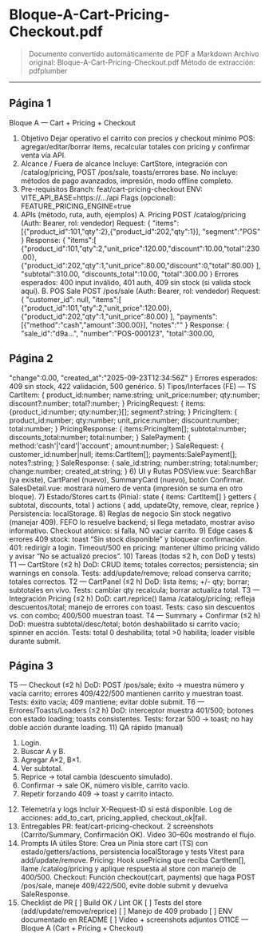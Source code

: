# Bloque-A-Cart-Pricing-Checkout.pdf

> Documento convertido automáticamente de PDF a Markdown
> Archivo original: Bloque-A-Cart-Pricing-Checkout.pdf
> Método de extracción: pdfplumber

---


## Página 1

Bloque A — Cart + Pricing + Checkout
1) Objetivo
Dejar operativo el carrito con precios y checkout mínimo POS: agregar/editar/borrar ítems,
recalcular totales con pricing y confirmar venta vía API.
2) Alcance / Fuera de alcance
Incluye: CartStore, integración con /catalog/pricing, POST /pos/sale, toasts/errores base.
No incluye: métodos de pago avanzados, impresión, modo offline completo.
3) Pre-requisitos
Branch: feat/cart-pricing-checkout
ENV: VITE_API_BASE=https://…/api
Flags (opcional): FEATURE_PRICING_ENGINE=true
4) APIs (método, ruta, auth, ejemplos)
A. Pricing
POST /catalog/pricing (Auth: Bearer, rol: vendedor)
Request:
{
"items":[{"product_id":101,"qty":2},{"product_id":202,"qty":1}],
"segment":"POS"
}
Response:
{
"items":[
{"product_id":101,"qty":2,"unit_price":120.00,"discount":10.00,"total":230.00},
{"product_id":202,"qty":1,"unit_price":80.00,"discount":0,"total":80.00}
],
"subtotal":310.00,
"discounts_total":10.00,
"total":300.00
}
Errores esperados: 400 input inválido, 401 auth, 409 sin stock (si valida stock aquí).
B. POS Sale
POST /pos/sale (Auth: Bearer, rol: vendedor)
Request:
{
"customer_id": null,
"items":[
{"product_id":101,"qty":2,"unit_price":120.00},
{"product_id":202,"qty":1,"unit_price":80.00}
],
"payments":[{"method":"cash","amount":300.00}],
"notes":""
}
Response:
{
"sale_id":"d9a…",
"number":"POS-000123",
"total":300.00,

## Página 2

"change":0.00,
"created_at":"2025-09-23T12:34:56Z"
}
Errores esperados: 409 sin stock, 422 validación, 500 genérico.
5) Tipos/Interfaces (FE) — TS
CartItem: { product_id:number; name:string; unit_price:number; qty:number; discount?:number;
total?:number; }
PricingRequest: { items:{product_id:number; qty:number;}[]; segment?:string; }
PricingItem: { product_id:number; qty:number; unit_price:number; discount:number; total:number; }
PricingResponse: { items:PricingItem[]; subtotal:number; discounts_total:number; total:number; }
SalePayment: { method:'cash'|'card'|'account'; amount:number; }
SaleRequest: { customer_id:number|null; items:CartItem[]; payments:SalePayment[]; notes?:string; }
SaleResponse: { sale_id:string; number:string; total:number; change:number; created_at:string; }
6) UI y Rutas
POSView.vue: SearchBar (ya existe), CartPanel (nuevo), SummaryCard (nuevo), botón Confirmar.
SalesDetail.vue: mostrará número de venta (impresión se suma en otro bloque).
7) Estado/Stores
cart.ts (Pinia):
state { items: CartItem[] }
getters { subtotal, discounts, total }
actions { add, updateQty, remove, clear, reprice }
Persistencia: localStorage.
8) Reglas de negocio
Sin stock negativo (manejar 409).
FEFO lo resuelve backend; si llega metadato, mostrar aviso informativo.
Checkout atómico: si falla, NO vaciar carrito.
9) Edge cases & errores
409 stock: toast “Sin stock disponible” y bloquear confirmación.
401: redirigir a login.
Timeout/500 en pricing: mantener último pricing válido y avisar “No se actualizó precios”.
10) Tareas (todas ≤2 h, con DoD y tests)
T1 — CartStore (≤2 h)
DoD: CRUD ítems; totales correctos; persistencia; sin warnings en consola.
Tests: add/update/remove; reload conserva carrito; totales correctos.
T2 — CartPanel (≤2 h)
DoD: lista ítems; +/- qty; borrar; subtotales en vivo.
Tests: cambiar qty recalcula; borrar actualiza total.
T3 — Integración Pricing (≤2 h)
DoD: cart.reprice() llama /catalog/pricing; refleja descuentos/total; manejo de errores con
toast.
Tests: caso sin descuentos vs. con combo; 400/500 muestran toast.
T4 — Summary + Confirmar (≤2 h)
DoD: muestra subtotal/desc/total; botón deshabilitado si carrito vacío; spinner en acción.
Tests: total 0 deshabilita; total >0 habilita; loader visible durante submit.

## Página 3

T5 — Checkout (≤2 h)
DoD: POST /pos/sale; éxito → muestra número y vacía carrito; errores 409/422/500 mantienen
carrito y muestran toast.
Tests: éxito vacía; 409 mantiene; evitar doble submit.
T6 — Errores/Toasts/Loaders (≤2 h)
DoD: interceptor muestra 401/500; botones con estado loading; toasts consistentes.
Tests: forzar 500 → toast; no hay doble acción durante loading.
11) QA rápido (manual)
1. Login.
2. Buscar A y B.
3. Agregar A×2, B×1.
4. Ver subtotal.
5. Reprice → total cambia (descuento simulado).
6. Confirmar → sale OK, número visible, carrito vacío.
7. Repetir forzando 409 → toast y carrito intacto.
12) Telemetría y logs
Incluir X-Request-ID si está disponible.
Log de acciones: add_to_cart, pricing_applied, checkout_ok|fail.
13) Entregables
PR: feat/cart-pricing-checkout.
2 screenshots (Carrito/Summary, Confirmación OK).
Video 30–60s mostrando el flujo.
14) Prompts IA útiles
Store: Crea un Pinia store cart (TS) con estado/getters/actions, persistencia localStorage y
tests Vitest para add/update/remove.
Pricing: Hook usePricing que reciba CartItem[], llame /catalog/pricing y aplique respuesta al
store con manejo de 400/500.
Checkout: Función checkout(cart, payments) que haga POST /pos/sale, maneje 409/422/500, evite
doble submit y devuelva SaleResponse.
15) Checklist de PR
[ ] Build OK / Lint OK
[ ] Tests del store (add/update/remove/reprice)
[ ] Manejo de 409 probado
[ ] ENV documentado en README
[ ] Video + screenshots adjuntos
O11CE — Bloque A (Cart + Pricing + Checkout)

